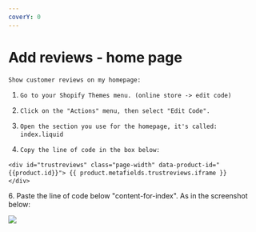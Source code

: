 ```yaml
---
coverY: 0
---
```


# Add reviews - home page

```
Show customer reviews on my homepage:
```

1. ```
   Go to your Shopify Themes menu. (online store -> edit code)
   ```
2. ```
   Click on the "Actions" menu, then select "Edit Code".
   ```
3. ```
   Open the section you use for the homepage, it's called: index.liquid
   ```
4. ```
   Copy the line of code in the box below:
   ```

```
<div id="trustreviews" class="page-width" data-product-id="{{product.id}}"> {{ product.metafields.trustreviews.iframe }}
</div>
```

6\. Paste the line of code below "content-for-index". As in the screenshot below:

![](<../.gitbook/assets/Capture d’écran 2021-11-01 à 20.30.57.png>)
